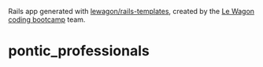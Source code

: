 Rails app generated with [lewagon/rails-templates](https://github.com/lewagon/rails-templates), created by the [Le Wagon coding bootcamp](https://www.lewagon.com) team.
# pontic_professionals
